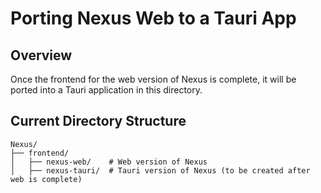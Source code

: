 # Porting Nexus Web to a Tauri App

## Overview
Once the frontend for the web version of Nexus is complete, it will be ported into a Tauri application in this directory.

## Current Directory Structure
```
Nexus/
├── frontend/
│   ├── nexus-web/    # Web version of Nexus
│   ├── nexus-tauri/  # Tauri version of Nexus (to be created after web is complete)
```